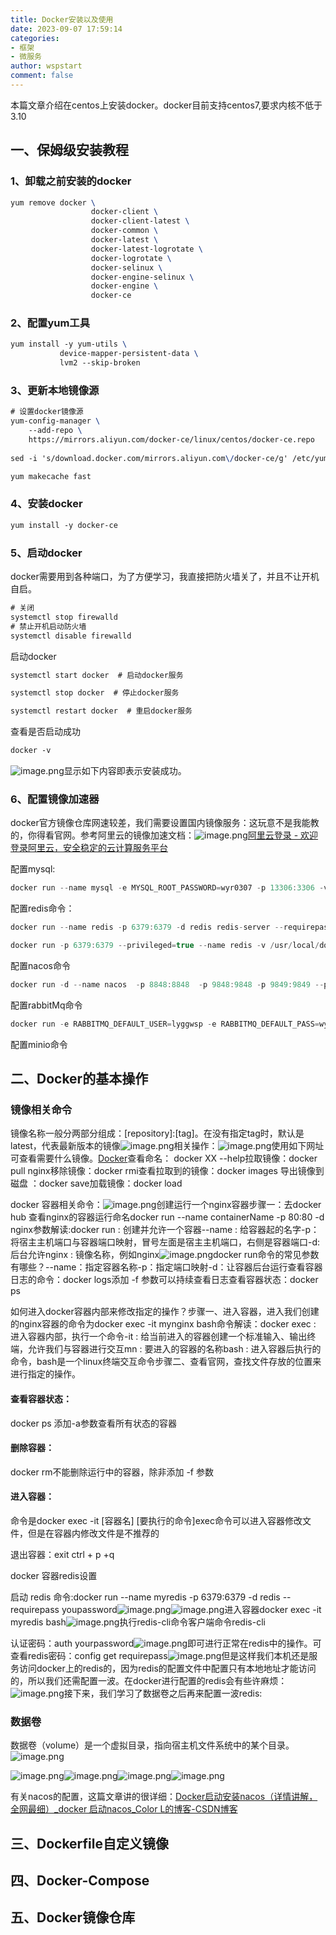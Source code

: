 ```yaml
---
title: Docker安装以及使用
date: 2023-09-07 17:59:14
categories:
- 框架
- 微服务
author: wspstart
comment: false
---
```


本篇文章介绍在centos上安装docker。docker目前支持centos7,要求内核不低于3.10

## 一、保姆级安装教程

### 1、卸载之前安装的docker
```latex
yum remove docker \
                  docker-client \
                  docker-client-latest \
                  docker-common \
                  docker-latest \
                  docker-latest-logrotate \
                  docker-logrotate \
                  docker-selinux \
                  docker-engine-selinux \
                  docker-engine \
                  docker-ce
```

### 2、配置yum工具
```latex
yum install -y yum-utils \
           device-mapper-persistent-data \
           lvm2 --skip-broken
```

### 3、更新本地镜像源
```latex
# 设置docker镜像源
yum-config-manager \
    --add-repo \
    https://mirrors.aliyun.com/docker-ce/linux/centos/docker-ce.repo
    
sed -i 's/download.docker.com/mirrors.aliyun.com\/docker-ce/g' /etc/yum.repos.d/docker-ce.repo

yum makecache fast
```

### 4、安装docker
```latex
yum install -y docker-ce
```

### 5、启动docker
docker需要用到各种端口，为了方便学习，我直接把防火墙关了，并且不让开机自启。
```latex
# 关闭
systemctl stop firewalld
# 禁止开机启动防火墙
systemctl disable firewalld
```
启动docker
```latex
systemctl start docker  # 启动docker服务

systemctl stop docker  # 停止docker服务

systemctl restart docker  # 重启docker服务
```
查看是否启动成功
```latex
docker -v
```
![image.png](https://cdn.jsdelivr.net/gh/zrgzs/images@main/images/20230907220620.jpg)显示如下内容即表示安装成功。

### 6、配置镜像加速器
docker官方镜像仓库网速较差，我们需要设置国内镜像服务：这玩意不是我能教的，你得看官网。参考阿里云的镜像加速文档：![image.png](https://cdn.jsdelivr.net/gh/zrgzs/images@main/images/20230907220623.jpg)[阿里云登录 - 欢迎登录阿里云，安全稳定的云计算服务平台](https://cr.console.aliyun.com/cn-hangzhou/instances/mirrors)

配置mysql:
```java
docker run --name mysql -e MYSQL_ROOT_PASSWORD=wyr0307 -p 13306:3306 -v /tmp/mysql/conf/hmy.cnf:/etc/mysql/conf.d/hmy.cnf -v /tmp/mysql/data:/var/lib/mysql	--restart=always -d mysql
```

配置redis命令：
```java
docker run --name redis -p 6379:6379 -d redis redis-server --requirepass wyr0307

docker run -p 6379:6379 --privileged=true --name redis -v /usr/local/docker/redis.conf:/etc/redis/redis.conf -v /usr/local/docker/data:/data -d docker.io/redis:6.0 redis-server /etc/redis/redis.conf --appendonly yes
```

配置nacos命令
```java
docker run -d --name nacos  -p 8848:8848  -p 9848:9848 -p 9849:9849 --privileged=true -e JVM_XMS=256m -e JVM_XMX=256m -e MODE=standalone -v /tmp/nacos/conf/conf:/home/nacos/conf -v /tmp/nacos/logs:/home/nacos/logs --restart=always nacos/nacos-server:v2.1.0
```
配置rabbitMq命令
```java
docker run -e RABBITMQ_DEFAULT_USER=lyggwsp -e RABBITMQ_DEFAULT_PASS=wyr0307 --name mq --hostname mq1 -p 15672:15672  -p 5672:5672 -d rabbitmq:3-management
```
配置minio命令


## 二、Docker的基本操作

### 镜像相关命令
镜像名称一般分两部分组成：[repository]:[tag]。在没有指定tag时，默认是latest，代表最新版本的镜像![image.png](https://cdn.jsdelivr.net/gh/zrgzs/images@main/images/20230907220626.jpg)相关操作：![image.png](https://cdn.jsdelivr.net/gh/zrgzs/images@main/images/20230907220628.jpg)使用如下网址可查看需要什么镜像。[Docker](https://hub.docker.com/_/redis)查看命名： docker XX --help拉取镜像：docker pull nginx移除镜像：docker rmi查看拉取到的镜像：docker images 导出镜像到磁盘 ：docker save加载镜像：docker load

docker 容器相关命令：![image.png](https://cdn.jsdelivr.net/gh/zrgzs/images@main/images/20230907220631.jpg)创建运行一个nginx容器步骤一：去docker hub 查看nginx的容器运行命名docker run --name containerName -p 80:80 -d nginx参数解读:docker run : 创建并允许一个容器--name : 给容器起的名字-p：将宿主主机端口与容器端口映射，冒号左面是宿主主机端口，右侧是容器端口-d: 后台允许nginx : 镜像名称，例如nginx![image.png](https://cdn.jsdelivr.net/gh/zrgzs/images@main/images/20230907220633.jpg)docker run命令的常见参数有哪些？--name：指定容器名称-p：指定端口映射-d：让容器后台运行查看容器日志的命令：docker logs添加 -f 参数可以持续查看日志查看容器状态：docker ps

如何进入docker容器内部来修改指定的操作？步骤一、进入容器，进入我们创建的nginx容器的命令为docker exec -it mynginx bash命令解读：docker exec : 进入容器内部，执行一个命令-it : 给当前进入的容器创建一个标准输入、输出终端，允许我们与容器进行交互mn : 要进入的容器的名称bash : 进入容器后执行的命令，bash是一个linux终端交互命令步骤二、查看官网，查找文件存放的位置来进行指定的操作。 


#### 查看容器状态：
docker ps 添加-a参数查看所有状态的容器

#### 删除容器：
docker rm不能删除运行中的容器，除非添加 -f 参数

#### 进入容器：
命令是docker exec -it [容器名] [要执行的命令]exec命令可以进入容器修改文件，但是在容器内修改文件是不推荐的

退出容器：exit ctrl + p +q

docker 容器redis设置

启动 redis 命令:docker run --name myredis -p 6379:6379 -d redis --requirepass youpassword![image.png](https://cdn.jsdelivr.net/gh/zrgzs/images@main/images/20230907220636.jpg)![image.png](https://cdn.jsdelivr.net/gh/zrgzs/images@main/images/20230907220639.jpg)进入容器docker exec -it myredis bash![image.png](https://cdn.jsdelivr.net/gh/zrgzs/images@main/images/20230907220641.jpg)执行redis-cli命令客户端命令redis-cli

认证密码：auth  yourpassword![image.png](https://cdn.jsdelivr.net/gh/zrgzs/images@main/images/20230907220644.jpg)即可进行正常在redis中的操作。可查看redis密码：config get requirepass![image.png](https://cdn.jsdelivr.net/gh/zrgzs/images@main/images/20230907220646.jpg)但是这样我们本机还是服务访问docker上的redis的，因为redis的配置文件中配置只有本地地址才能访问的，所以我们还需配置一波。在docker进行配置的redis会有些许麻烦：![image.png](https://cdn.jsdelivr.net/gh/zrgzs/images@main/images/20230907220649.jpg)接下来，我们学习了数据卷之后再来配置一波redis:

### 数据卷
数据卷（volume）是一个虚拟目录，指向宿主机文件系统中的某个目录。![image.png](https://cdn.jsdelivr.net/gh/zrgzs/images@main/images/20230907220651.jpg)


![image.png](https://cdn.jsdelivr.net/gh/zrgzs/images@main/images/20230907220654.jpg)![image.png](https://cdn.jsdelivr.net/gh/zrgzs/images@main/images/20230907220656.jpg)![image.png](https://cdn.jsdelivr.net/gh/zrgzs/images@main/images/20230907220658.jpg)![image.png](https://cdn.jsdelivr.net/gh/zrgzs/images@main/images/20230907220701.jpg)

有关nacos的配置，这篇文章讲的很详细：[Docker启动安装nacos（详情讲解，全网最细）_docker 启动nacos_Color L的博客-CSDN博客](https://blog.csdn.net/ilvjiale/article/details/129417768)

## 三、Dockerfile自定义镜像

## 四、Docker-Compose

## 五、Docker镜像仓库



